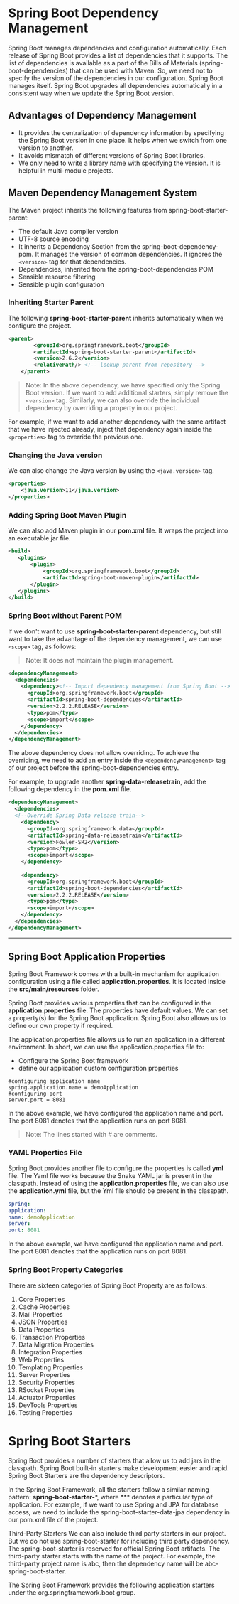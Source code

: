 # Spring Boot Dependency Management
Spring Boot manages dependencies and configuration automatically. Each release of Spring Boot provides a list of dependencies that it supports. The list of dependencies is available as a part of the Bills of Materials (spring-boot-dependencies) that can be used with Maven. So, we need not to specify the version of the dependencies in our configuration. Spring Boot manages itself. Spring Boot upgrades all dependencies automatically in a consistent way when we update the Spring Boot version.

## Advantages of Dependency Management
- It provides the centralization of dependency information by specifying the Spring Boot version in one place. It helps when we switch from one version to another.
- It avoids mismatch of different versions of Spring Boot libraries.
- We only need to write a library name with specifying the version. It is helpful in multi-module projects.

## Maven Dependency Management System
The Maven project inherits the following features from spring-boot-starter-parent:

- The default Java compiler version
- UTF-8 source encoding
- It inherits a Dependency Section from the spring-boot-dependency-pom. It manages the version of common dependencies. It ignores the `<version>` tag for that dependencies.
- Dependencies, inherited from the spring-boot-dependencies POM
- Sensible resource filtering
- Sensible plugin configuration

### Inheriting Starter Parent
The following **spring-boot-starter-parent** inherits automatically when we configure the project.

```xml
<parent>
        <groupId>org.springframework.boot</groupId>
        <artifactId>spring-boot-starter-parent</artifactId>
        <version>2.6.2</version>
        <relativePath/> <!-- lookup parent from repository -->
    </parent>
```

> Note: In the above dependency, we have specified only the Spring Boot version. If we want to add additional starters, simply remove the `<version>` tag. Similarly, we can also override the individual dependency by overriding a property in our project.
  
For example, if we want to add another dependency with the same artifact that we have injected already, inject that dependency again inside the `<properties>` tag to override the previous one.
  
### Changing the Java version
We can also change the Java version by using the `<java.version>` tag.

```xml
<properties>
    <java.version>11</java.version>
</properties>
```

### Adding Spring Boot Maven Plugin
We can also add Maven plugin in our **pom.xml** file. It wraps the project into an executable jar file.

```xml
<build>
   <plugins>
       <plugin>
           <groupId>org.springframework.boot</groupId>
           <artifactId>spring-boot-maven-plugin</artifactId>
       </plugin>
   </plugins>
</build>
```

### Spring Boot without Parent POM
If we don't want to use **spring-boot-starter-parent** dependency, but still want to take the advantage of the dependency management, we can use `<scope>` tag, as follows:

> Note: It does not maintain the plugin management.

```xml
<dependencyManagement>  
  <dependencies>  
    <dependency><!-- Import dependency management from Spring Boot -->  
      <groupId>org.springframework.boot</groupId>  
      <artifactId>spring-boot-dependencies</artifactId>  
      <version>2.2.2.RELEASE</version>  
      <type>pom</type>  
      <scope>import</scope>  
    </dependency>  
  </dependencies>  
</dependencyManagement>  
```

The above dependency does not allow overriding. To achieve the overriding, we need to add an entry inside the `<dependencyManagement>` tag of our project before the spring-boot-dependencies entry.

For example, to upgrade another **spring-data-releasetrain**, add the following dependency in the **pom.xml** file.

```xml
<dependencyManagement>  
  <dependencies>  
  <!--Override Spring Data release train-->  
    <dependency>  
      <groupId>org.springframework.data</groupId>  
      <artifactId>spring-data-releasetrain</artifactId>  
      <version>Fowler-SR2</version>  
      <type>pom</type>  
      <scope>import</scope>  
    </dependency>  
    
    <dependency>  
      <groupId>org.springframework.boot</groupId>  
      <artifactId>spring-boot-dependencies</artifactId>  
      <version>2.2.2.RELEASE</version>  
      <type>pom</type>  
      <scope>import</scope>  
    </dependency>  
  </dependencies>  
</dependencyManagement> 
```

---

## Spring Boot Application Properties
Spring Boot Framework comes with a built-in mechanism for application configuration using a file called **application.properties**. It is located inside the **src/main/resources** folder.

Spring Boot provides various properties that can be configured in the **application.properties** file. The properties have default values. We can set a property(s) for the Spring Boot application. Spring Boot also allows us to define our own property if required.

The application.properties file allows us to run an application in a different environment. In short, we can use the application.properties file to:

- Configure the Spring Boot framework
- define our application custom configuration properties

```properties
#configuring application name  
spring.application.name = demoApplication  
#configuring port  
server.port = 8081  
```

In the above example, we have configured the application name and port. The port 8081 denotes that the application runs on port 8081.

> Note: The lines started with # are comments.

### YAML Properties File

Spring Boot provides another file to configure the properties is called **yml** file. The Yaml file works because the Snake YAML jar is present in the classpath. Instead of using the **application.properties** file, we can also use the **application.yml** file, but the Yml file should be present in the classpath.

```yml
spring:  
application:  
name: demoApplication  
server:  
port: 8081  
```

In the above example, we have configured the application name and port. The port 8081 denotes that the application runs on port 8081.

### Spring Boot Property Categories
There are sixteen categories of Spring Boot Property are as follows:

1. Core Properties
2. Cache Properties
3. Mail Properties
4. JSON Properties
5. Data Properties
6. Transaction Properties
7. Data Migration Properties
8. Integration Properties
9. Web Properties
10. Templating Properties
11. Server Properties
12. Security Properties
13. RSocket Properties
14. Actuator Properties
15. DevTools Properties
16. Testing Properties

# Spring Boot Starters
Spring Boot provides a number of starters that allow us to add jars in the classpath. Spring Boot built-in starters make development easier and rapid. Spring Boot Starters are the dependency descriptors.

In the Spring Boot Framework, all the starters follow a similar naming pattern: **spring-boot-starter-***, where *** denotes a particular type of application. For example, if we want to use Spring and JPA for database access, we need to include the spring-boot-starter-data-jpa dependency in our pom.xml file of the project.

Third-Party Starters
We can also include third party starters in our project. But we do not use spring-boot-starter for including third party dependency. The spring-boot-starter is reserved for official Spring Boot artifacts. The third-party starter starts with the name of the project. For example, the third-party project name is abc, then the dependency name will be abc-spring-boot-starter.

The Spring Boot Framework provides the following application starters under the org.springframework.boot group.
